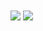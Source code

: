 <a href="https://github.com/AliMozaffri">
<img align="center" src="https://github-readme-stats.vercel.app/api?username=AliMozaffri&show_icons=true&count_private=true&include_all_commits=true" /></a>
<img align="center" src="https://github-readme-stats.vercel.app/api/top-langs/?username=AliMozaffri"/>
</a>
<h1 Python /h1>
